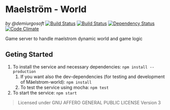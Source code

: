 Maelström - World
=================
_by @demiurgosoft_
[![Build Status](https://travis-ci.org/demiurgosoft/maelstrom-world.svg?branch=master)](https://travis-ci.org/demiurgosoft/maelstrom-world)
[![Build Status](https://travis-ci.org/demiurgosoft/maelstrom-world.svg?branch=master)](https://travis-ci.org/demiurgosoft/maelstrom-world)
[![Dependency Status](https://gemnasium.com/demiurgosoft/maelstrom-world.svg)](https://gemnasium.com/demiurgosoft/maelstrom-world)
[![Code Climate](https://codeclimate.com/github/demiurgosoft/maelstrom-world/badges/gpa.svg)](https://codeclimate.com/github/demiurgosoft/maelstrom-world)

Game server to handle maelstrom dynamic world and game logic

## Geting Started
1. To install the service and necessary dependencies: `npm install --production`
	1. If you want also the dev-dependencies (for testing and development of Mäelstrom-world): `npm install`
	2. To test the service using mocha: `npm test`
2. To start the service: `npm start`


> Licensed under GNU AFFERO GENERAL PUBLIC LICENSE Version 3
